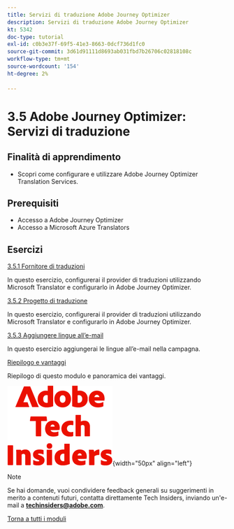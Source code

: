 ```yaml
---
title: Servizi di traduzione Adobe Journey Optimizer
description: Servizi di traduzione Adobe Journey Optimizer
kt: 5342
doc-type: tutorial
exl-id: c0b3e37f-69f5-41e3-8663-0dcf736d1fc0
source-git-commit: 3d61d91111d8693ab031fbd7b26706c02818108c
workflow-type: tm+mt
source-wordcount: '154'
ht-degree: 2%

---
```


# 3.5 Adobe Journey Optimizer: Servizi di traduzione

## Finalità di apprendimento

- Scopri come configurare e utilizzare Adobe Journey Optimizer Translation Services.

## Prerequisiti

- Accesso a Adobe Journey Optimizer
- Accesso a Microsoft Azure Translators

## Esercizi

[3.5.1 Fornitore di traduzioni](./ex1.md)

In questo esercizio, configurerai il provider di traduzioni utilizzando Microsoft Translator e configurarlo in Adobe Journey Optimizer.

[3.5.2 Progetto di traduzione](./ex2.md)

In questo esercizio, configurerai il provider di traduzioni utilizzando Microsoft Translator e configurarlo in Adobe Journey Optimizer.

[3.5.3 Aggiungere lingue all’e-mail](./ex3.md)

In questo esercizio aggiungerai le lingue all’e-mail nella campagna.

[Riepilogo e vantaggi](./summary.md)

Riepilogo di questo modulo e panoramica dei vantaggi.

![Informazioni tecniche](./../../../../assets/images/techinsiders.png){width="50px" align="left"}

>[!NOTE]
>
>Se hai domande, vuoi condividere feedback generali su suggerimenti in merito a contenuti futuri, contatta direttamente Tech Insiders, inviando un&#39;e-mail a **techinsiders@adobe.com**.

[Torna a tutti i moduli](./../../../../overview.md)

